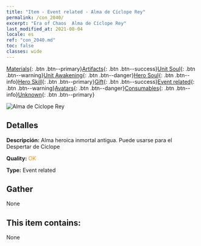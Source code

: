 ```yaml
---
title: "Item - Event related - Alma de Cíclope Rey"
permalink: /con_2040/
excerpt: "Era of Chaos  Alma de Cíclope Rey"
last_modified_at: 2021-08-04
locale: es
ref: "con_2040.md"
toc: false
classes: wide
---
```

 [Materials](/ItemsES/){: .btn .btn--primary}[Artifacts](/ItemsES/Artifacts/){: .btn .btn--success}[Unit Soul](/ItemsES/UnitSoul/){: .btn .btn--warning}[Unit Awakening](/ItemsES/UnitAwakening/){: .btn .btn--danger}[Hero Soul](/ItemsES/HeroSoul/){: .btn .btn--info}[Hero Skill](/ItemsES/HeroSkill/){: .btn .btn--primary}[Gift](/ItemsES/Gift/){: .btn .btn--success}[Event related](/ItemsES/Events/){: .btn .btn--warning}[Avatars](/ItemsES/Avatars/){: .btn .btn--danger}[Consumables](/ItemsES/Consumables/){: .btn .btn--info}[Unknown](/ItemsES/Unknown/){: .btn .btn--primary}

 ![Alma de Cíclope Rey](/images/t/juexing_406.jpg)

## Detalles
 **Descripción:** Alma heroica inmortal antigua. Puede usarse para el Despertar de Cíclope

 **Quality:** <span style="color: #FF8C00">OK</span>

 **Type:** Event related

## Gather

  None

## This item contains:

  None


